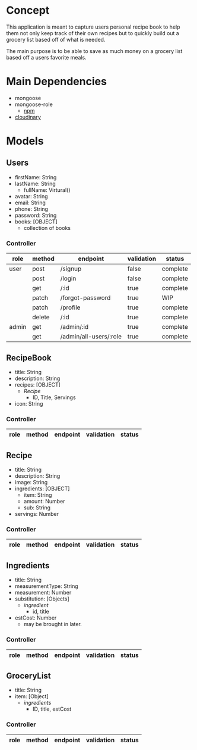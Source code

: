 # Concept

This application is meant to capture users personal recipe book to help them not only keep track of their own recipes but to quickly build out a grocery list based off of what is needed.

The main purpose is to be able to save as much money on a grocery list based off a users favorite meals.

# Main Dependencies
- mongoose
- mongoose-role
  - [npm](https://www.npmjs.com/package/mongoose-role)
- [cloudinary](https://cloudinary.com/developers)

# Models 
## Users 
- firstName: String
- lastName: String
  - fullName: Virtural()
- avatar: String
- email: String
- phone: String
- password: String
- books: [OBJECT]
  - collection of books

### Controller
role | method | endpoint | validation | status |
--- | --- | --- | --- | --- |
user | post | /signup | false | complete |
| | post | /login | false | complete |
 || get | /:id | true | complete |
 || patch | /forgot-password | true | WIP |
 || patch | /profile | true | complete |
 || delete | /:id | true | complete |
 admin | get | /admin/:id | true | complete
 || get | /admin/all-users/:role | true | complete

## RecipeBook
- title: String
- description: String
- recipes: [OBJECT]
  - *Recipe*
    - ID, Title, Servings
- icon: String

### Controller
role | method | endpoint | validation | status |
--- | --- | --- | --- | --- |

## Recipe
- title: String
- description: String
- image: String
- ingredients: [OBJECT]
  - item: String
  - amount: Number
  - sub: String
- servings: Number

### Controller
role | method | endpoint | validation | status |
--- | --- | --- | --- | --- |

## Ingredients
- title: String
- measurementType: String
- measurement: Number
- substitution: [Objects]
  - *ingredient*
    - id, title
- estCost: Number
  - may be brought in later.

### Controller
role | method | endpoint | validation | status |
--- | --- | --- | --- | --- |

## GroceryList
- title: String
- item: [Object]
  - *ingredients*
    - ID, title, estCost

### Controller
role | method | endpoint | validation | status |
--- | --- | --- | --- | --- |